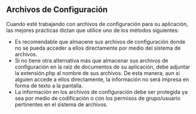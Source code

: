 ## Archivos de Configuración

Cuando esté trabajando con archivos de configuración para su aplicación, las mejores prácticas dictan que utilice uno de los métodos siguientes:

* Es recomendable que almacene sus archivos de configuración donde no se pueda acceder a ellos directamente por medio del sistema de archivos.
* Si no tiene otra alternativa más que almacenar sus archivos de configuración en la raíz de documentos de su aplicación, debe adjuntar la extensión.php al nombre de sus archivos. De esta manera, aun si alguien accede a ellos directamente, la información no será impresa en forma de texto a la pantalla.
* La información en los archivos de configuración debe ser protegida ya sea por medio de codificación o con los permisos de grupo\/usuario pertinentes en el sistema de archivos.

